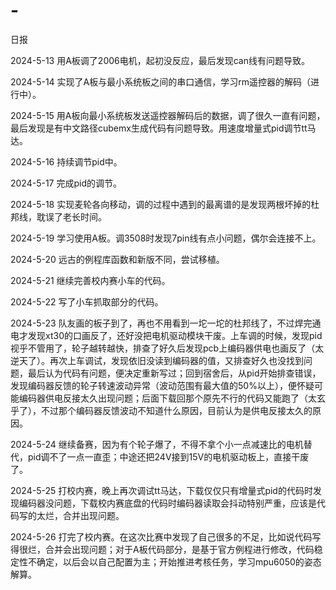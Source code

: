 # -
日报

2024-5-13
用A板调了2006电机，起初没反应，最后发现can线有问题导致。

2024-5-14
实现了A板与最小系统板之间的串口通信，学习rm遥控器的解码（进行中）。

2024-5-15
用A板向最小系统板发送遥控器解码后的数据，调了很久一直有问题，最后发现是有中文路径cubemx生成代码有问题导致。用速度增量式pid调节tt马达。

2024-5-16
持续调节pid中。

2024-5-17
完成pid的调节。

2024-5-18
实现麦轮各向移动，调的过程中遇到的最离谱的是发现两根坏掉的杜邦线，耽误了老长时间。

2024-5-19
学习使用A板。调3508时发现7pin线有点小问题，偶尔会连接不上。

2024-5-20
远古的例程库函数和新版不同，尝试移植。

2024-5-21
继续完善校内赛小车的代码。

2024-5-22
写了小车抓取部分的代码。

2024-5-23
队友画的板子到了，再也不用看到一坨一坨的杜邦线了，不过焊完通电才发现xt30的口画反了，还好没把电机驱动模块干废。上车调的时候，发现pid视乎不管用了，轮子越转越快，排查了好久后发现pcb上编码器供电也画反了（太逆天了）。再次上车调试，发现依旧没读到编码器的值，又排查好久也没找到问题，最后认为代码有问题，便决定重新写过；回到宿舍后，从pid开始排查错误，发现编码器反馈的轮子转速波动异常（波动范围有最大值的50%以上），便怀疑可能编码器供电反接太久出现问题；后面下载回那个原先不行的代码又能跑了（太玄乎了），不过那个编码器反馈波动不知道什么原因，目前认为是供电反接太久的原因。

2024-5-24
继续备赛，因为有个轮子爆了，不得不拿个小一点减速比的电机替代，pid调不了一点一直歪；中途还把24V接到15V的电机驱动板上，直接干废了。

2024-5-25
打校内赛，晚上再次调试tt马达，下载仅仅只有增量式pid的代码时发现编码器没问题，下载校内赛底盘的代码时编码器读取会抖动特别严重，应该是代码写的太烂，合并出现问题。

2024-5-26
打完了校内赛。在这次比赛中发现了自己很多的不足，比如说代码写得很烂，合并会出现问题；对于A板代码部分，是基于官方例程进行修改，代码稳定性不确定，以后会以自己配置为主；开始推进考核任务，学习mpu6050的姿态解算。
